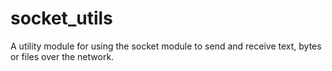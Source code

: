 # socket_utils
A utility module for using the socket module to send and receive text, bytes or files over the network.
